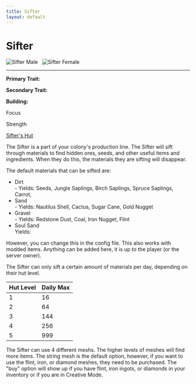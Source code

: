 ```yaml
---
title: Sifter
layout: default
---
```

# Sifter

<div class="infobox box text-center">
<img src="../../assets/images/workers/sifter_m.png" alt="Sifter Male" />&nbsp;&nbsp;&nbsp;<img src="../../assets/images/workers/sifter_f.png" alt="Sifter Female" />
<hr />
  <div class="row section-text text-left">
    <div class="col">
      <p><strong>Primary Trait:</strong></p>
      <p><strong>Secondary Trait:</strong></p>
      <p><strong>Building:</strong></p>
    </div>
    <div class="col">
      <p class="traitp">Focus</p>
      <p class="traits">Strength</p>
      <p><a href="../buildings/sifter">Sifter's Hut</a></p>
    </div>
  </div>
</div>

The Sifter is a part of your colony's production line. The Sifter will sift through materials to find hidden ores, seeds, and other useful items and ingredients. When they do this, the materials they are sifting will disappear.

The default materials that can be sifted are:
<ul>
  <li>Dirt</li> - Yields: Seeds, Jungle Saplings, Birch Saplings, Spruce Saplings, Carrot, 
  <li>Sand</li> - Yields: Nautilus Shell, Cactus, Sugar Cane, Gold Nugget
  <li>Gravel</li> - Yields: Redstone Dust, Coal, Iron Nugget, Flint 
  <li>Soul Sand</li> Yields: 
</ul>

However, you can change this in the config file. This also works with modded items. Anything can be added here, it is up to the player (or the server owner).

The Sifter can only sift a certain amount of materials per day, depending on their hut level.

| Hut Level | Daily Max |
| --------- | --------- |
| 1         | 16        |
| 2         | 64        |
| 3         | 144       |
| 4         | 256       |
| 5         | 999       |

The Sifter can use 4 different meshs. The higher levels of meshes will find more items. The string mesh is the default option, however, if you want to use the flint, iron, or diamond meshes, they need to be purchased. The "buy" option will show up if you have flint, iron ingots, or diamonds in your inventory or if you are in Creative Mode.
